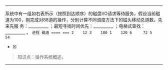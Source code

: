 ---
系统中有一组如右表所示（按照到达顺序）的磁盘I/O请求等待服务，假设当前磁道为100，刚完成对88道的操作，分别计算不同调度方法下的磁头移动总道数。先来先服
务：__________ ；最短寻找时间优先：__________ ；电梯式查找：__________ 。
    ```
	    进程 磁道
	    ==== ===
	    2    12
	    3    180
	    1    120
	    6     72
	    5    54
	    ```
    
- [x]  

> 知识点：操作系统概述。

---